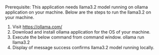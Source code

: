 Prerequisite:
This application needs llama3.2 model running on ollama application on your machine.
Below are the steps to run the llama3.2 on your machine.
1. Visit https://ollama.com/
2. Download and install ollama application for the OS of your machine.
3. Execute the below command from command window.
     ollama run llama3.2
4.  Display of message success confirms llama3.2 model running locally.

